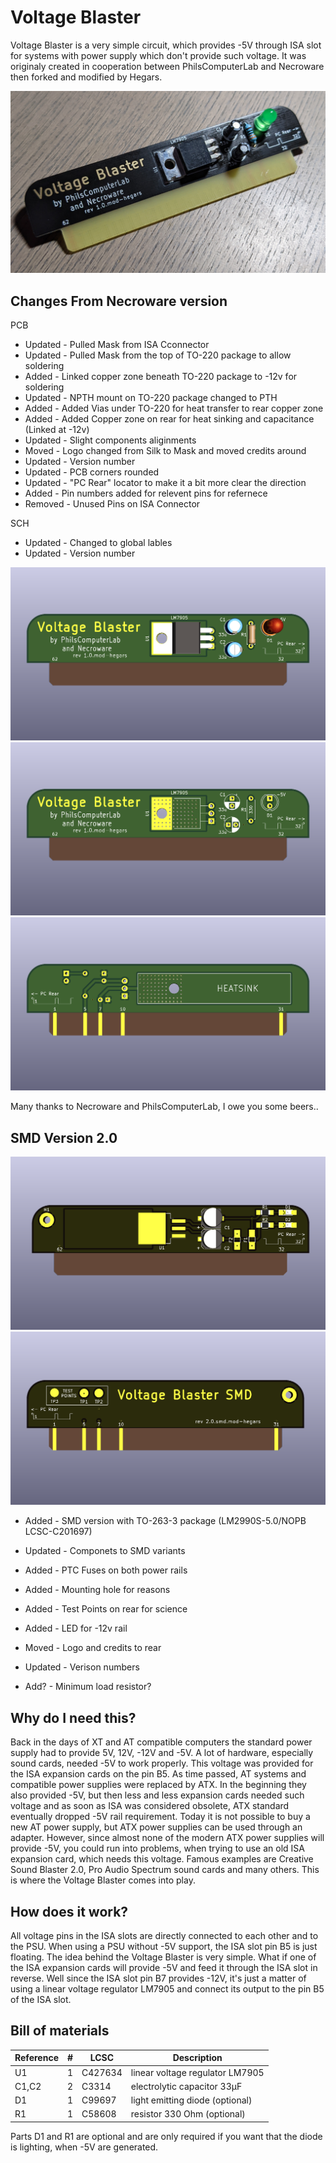 # Voltage Blaster

Voltage Blaster is a very simple circuit, which provides -5V through ISA slot
for systems with power supply which don't provide such voltage. It was originaly created
in cooperation between PhilsComputerLab and Necroware then forked and modified by Hegars.

![voltage-blaster-pcb](images/prod.png)

## Changes From Necroware version

PCB
* Updated - Pulled Mask from ISA Cconnector
* Updated - Pulled Mask from the top of TO-220 package to allow soldering
* Added - Linked copper zone beneath TO-220 package to -12v for soldering 
* Updated - NPTH mount on TO-220 package changed to PTH
* Added - Added Vias under TO-220 for heat transfer to rear copper zone
* Added - Added Copper zone on rear for heat sinking and capacitance (Linked at -12v)
* Updated - Slight components aliginments
* Moved - Logo changed from Silk to Mask and moved credits around
* Updated - Version number
* Updated - PCB corners rounded
* Updated - "PC Rear" locator to make it a bit more clear the direction
* Added - Pin numbers added for relevent pins for refernece
* Removed - Unused Pins on ISA Connector 

SCH
* Updated - Changed to global lables
* Updated - Version number

![voltage-blaster-pcb-nopin](images/voltage-blaster-nopins.png)
![voltage-blaster-pcb-nopin](images/voltage-blaster-nopins-front.png)
![voltage-blaster-pcb-nopin](images/voltage-blaster-nopins-back.png)

Many thanks to Necroware and PhilsComputerLab, I owe you some beers..

## SMD Version 2.0

![voltage-blaster-pcb-smd](images/voltage-blaster-smd-front.png)
![voltage-blaster-pcb-smd](images/voltage-blaster-smd-back.png)

* Added - SMD version with TO-263-3 package (LM2990S-5.0/NOPB LCSC-C201697)
* Updated - Componets to SMD variants
* Added - PTC Fuses on both power rails
* Added - Mounting hole for reasons
* Added - Test Points on rear for science
* Added - LED for -12v rail
* Moved - Logo and credits to rear
* Updated - Verison numbers

* Add? - Minimum load resistor?

## Why do I need this?

Back in the days of XT and AT compatible computers the standard power supply had
to provide 5V, 12V, -12V and -5V. A lot of hardware, especially sound cards,
needed -5V to work properly. This voltage was provided for the ISA expansion
cards on the pin B5. As time passed, AT systems and compatible power supplies
were replaced by ATX. In the beginning they also provided -5V, but then less and
less expansion cards needed such voltage and as soon as ISA was considered 
obsolete, ATX standard eventually dropped -5V rail requirement. Today it is not
possible to buy a new AT power supply, but ATX power supplies can be used
through an adapter. However, since almost none of the modern ATX power supplies
will provide -5V, you could run into problems, when trying to use an old ISA
expansion card, which needs this voltage. Famous examples are Creative Sound
Blaster 2.0, Pro Audio Spectrum sound cards and many others. This is where the
Voltage Blaster comes into play.

## How does it work?

All voltage pins in the ISA slots are directly connected to each other and to
the PSU. When using a PSU without -5V support, the ISA slot pin B5 is just
floating. The idea behind the Voltage Blaster is very simple. What if one of the
ISA expansion cards will provide -5V and feed it through the ISA slot in
reverse. Well since the ISA slot pin B7 provides -12V, it's just a matter of
using a linear voltage regulator LM7905 and connect its output to the pin B5 of
the ISA slot.

## Bill of materials

Reference  |#  |LCSC   |Description
-----------|---|-------|-------------------------------------
U1         | 1 |C427634| linear voltage regulator LM7905
C1,C2      | 2 |C3314  | electrolytic capacitor 33µF
D1         | 1 |C99697 | light emitting diode (optional)
R1         | 1 |C58608 | resistor 330 Ohm (optional)

Parts D1 and R1 are optional and are only required if you want that the diode is
lighting, when -5V are generated.


